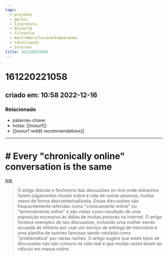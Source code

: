 ```yaml
---
tags:
  - projetos
  - gerais
  - literatura
  - disserte
  - filosofia
  - mestredeculturacontemporanea
  - totalizante
  - internet
title: 161220221058
---
```


# 161220221058

## criado em: 10:58 2022-12-16

### Relacionado

- palavras-chave: 
- notas: [[nosurf]]
- [[nosurf reddit recommendations]]
---

# # Every "chronically online" conversation is the same

[link](https://www.vox.com/the-goods/23497207/chronically-online-twitter-tiktok)

>O artigo discute o fenômeno das discussões on-line onde estranhos fazem julgamentos morais sobre a vida de outras pessoas, muitas vezes de forma descontextualizada. Essas discussões são frequentemente referidas como "cronicamente online" ou "terminalmente online" e são vistas como resultado de uma exposição excessiva às idéias de muitas pessoas na internet. O artigo fornece exemplos de tais discussões, incluindo uma mulher sendo acusada de elitismo por usar um serviço de entrega de mercearia e uma planilha de autores famosos sendo rotulada como "problemática" por várias razões. O artigo sugere que estes tipos de discussões não são comuns na vida real e que muitas vezes levam ao ridículo em massa online.

